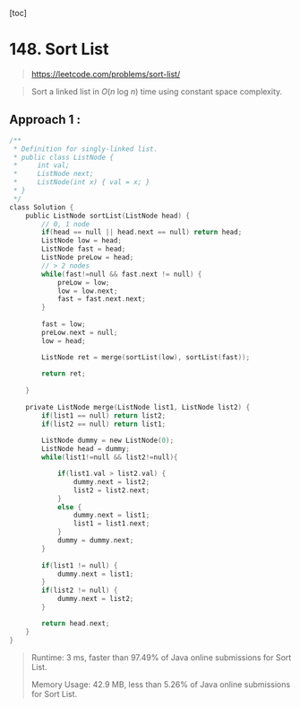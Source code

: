 [toc]

# 148. Sort List

> https://leetcode.com/problems/sort-list/

> Sort a linked list in *O*(*n* log *n*) time using constant space complexity.

## Approach 1 : 

```c
/**
 * Definition for singly-linked list.
 * public class ListNode {
 *     int val;
 *     ListNode next;
 *     ListNode(int x) { val = x; }
 * }
 */
class Solution {
    public ListNode sortList(ListNode head) {
        // 0, 1 node
        if(head == null || head.next == null) return head;
        ListNode low = head;
        ListNode fast = head;
        ListNode preLow = head;
        // > 2 nodes
        while(fast!=null && fast.next != null) {
            preLow = low;
            low = low.next;
            fast = fast.next.next;
        }
        
        fast = low;
        preLow.next = null;
        low = head;

        ListNode ret = merge(sortList(low), sortList(fast));
 
        return ret;
        
    }
    
    private ListNode merge(ListNode list1, ListNode list2) {  
        if(list1 == null) return list2;
        if(list2 == null) return list1;
        
        ListNode dummy = new ListNode(0);
        ListNode head = dummy;
        while(list1!=null && list2!=null){

            if(list1.val > list2.val) {
                dummy.next = list2;
                list2 = list2.next;
            }
            else {
                dummy.next = list1;
                list1 = list1.next;
            }  
            dummy = dummy.next;
        }
        
        if(list1 != null) {
            dummy.next = list1;
        }
        if(list2 != null) {
            dummy.next = list2;
        }

        return head.next;    
    } 
}
```
>Runtime: 3 ms, faster than 97.49% of Java online submissions for Sort List.
>
>Memory Usage: 42.9 MB, less than 5.26% of Java online submissions for Sort List.
